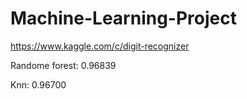 # Machine-Learning-Project

https://www.kaggle.com/c/digit-recognizer


Randome forest: 0.96839

Knn: 0.96700
